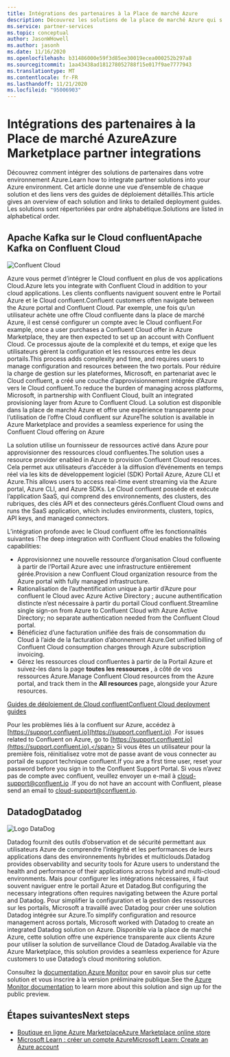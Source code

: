 ```yaml
---
title: Intégrations des partenaires à la Place de marché Azure
description: Découvrez les solutions de la place de marché Azure qui s’intègrent à votre environnement Azure et obtenez un lien vers les guides de déploiement auprès des partenaires Microsoft.
ms.service: partner-services
ms.topic: conceptual
author: JasonWHowell
ms.author: jasonh
ms.date: 11/16/2020
ms.openlocfilehash: b31486000e59f3d85ee30019ecea000252b297a8
ms.sourcegitcommit: 1aa43438ad181278052788f15e017f9ae7777943
ms.translationtype: MT
ms.contentlocale: fr-FR
ms.lasthandoff: 11/21/2020
ms.locfileid: "95006903"
---
```

# <a name="azure-marketplace-partner-integrations"></a><span data-ttu-id="8c7ad-103">Intégrations des partenaires à la Place de marché Azure</span><span class="sxs-lookup"><span data-stu-id="8c7ad-103">Azure Marketplace partner integrations</span></span>

<span data-ttu-id="8c7ad-104">Découvrez comment intégrer des solutions de partenaires dans votre environnement Azure.</span><span class="sxs-lookup"><span data-stu-id="8c7ad-104">Learn how to integrate partner solutions into your Azure environment.</span></span> <span data-ttu-id="8c7ad-105">Cet article donne une vue d’ensemble de chaque solution et des liens vers des guides de déploiement détaillés.</span><span class="sxs-lookup"><span data-stu-id="8c7ad-105">This article gives an overview of each solution and links to detailed deployment guides.</span></span> <span data-ttu-id="8c7ad-106">Les solutions sont répertoriées par ordre alphabétique.</span><span class="sxs-lookup"><span data-stu-id="8c7ad-106">Solutions are listed in alphabetical order.</span></span> 

## <a name="apache-kafka-on-confluent-cloud"></a><span data-ttu-id="8c7ad-107">Apache Kafka sur le Cloud confluent</span><span class="sxs-lookup"><span data-stu-id="8c7ad-107">Apache Kafka on Confluent Cloud</span></span>

![Confluent Cloud](./media/partners/confluent-cloud.png)

<span data-ttu-id="8c7ad-109">Azure vous permet d’intégrer le Cloud confluent en plus de vos applications Cloud.</span><span class="sxs-lookup"><span data-stu-id="8c7ad-109">Azure lets you integrate with Confluent Cloud in addition to your cloud applications.</span></span> <span data-ttu-id="8c7ad-110">Les clients confluents naviguent souvent entre le Portail Azure et le Cloud confluent.</span><span class="sxs-lookup"><span data-stu-id="8c7ad-110">Confluent customers often navigate between the Azure portal and Confluent Cloud.</span></span> <span data-ttu-id="8c7ad-111">Par exemple, une fois qu’un utilisateur achète une offre Cloud confluente dans la place de marché Azure, il est censé configurer un compte avec le Cloud confluent.</span><span class="sxs-lookup"><span data-stu-id="8c7ad-111">For example, once a user purchases a Confluent Cloud offer in Azure Marketplace, they are then expected to set up an account with Confluent Cloud.</span></span> <span data-ttu-id="8c7ad-112">Ce processus ajoute de la complexité et du temps, et exige que les utilisateurs gèrent la configuration et les ressources entre les deux portails.</span><span class="sxs-lookup"><span data-stu-id="8c7ad-112">This process adds complexity and time, and requires users to manage configuration and resources between the two portals.</span></span> <span data-ttu-id="8c7ad-113">Pour réduire la charge de gestion sur les plateformes, Microsoft, en partenariat avec le Cloud confluent, a créé une couche d’approvisionnement intégrée d’Azure vers le Cloud confluent.</span><span class="sxs-lookup"><span data-stu-id="8c7ad-113">To reduce the burden of managing across platforms, Microsoft, in partnership with Confluent Cloud, built an integrated provisioning layer from Azure to Confluent Cloud.</span></span> <span data-ttu-id="8c7ad-114">La solution est disponible dans la place de marché Azure et offre une expérience transparente pour l’utilisation de l’offre Cloud confluent sur Azure</span><span class="sxs-lookup"><span data-stu-id="8c7ad-114">The solution is available in Azure Marketplace and  provides a seamless experience for using the Confluent Cloud offering on Azure</span></span>

<span data-ttu-id="8c7ad-115">La solution utilise un fournisseur de ressources activé dans Azure pour approvisionner des ressources cloud confluentes.</span><span class="sxs-lookup"><span data-stu-id="8c7ad-115">The solution uses a resource provider enabled in Azure to provision Confluent Cloud resources.</span></span> <span data-ttu-id="8c7ad-116">Cela permet aux utilisateurs d’accéder à la diffusion d’événements en temps réel via les kits de développement logiciel (SDK) Portail Azure, Azure CLI et Azure.</span><span class="sxs-lookup"><span data-stu-id="8c7ad-116">This allows users to access real-time event streaming via the Azure portal, Azure CLI, and Azure SDKs.</span></span> <span data-ttu-id="8c7ad-117">Le Cloud confluent possède et exécute l’application SaaS, qui comprend des environnements, des clusters, des rubriques, des clés API et des connecteurs gérés.</span><span class="sxs-lookup"><span data-stu-id="8c7ad-117">Confluent Cloud owns and runs the SaaS application, which includes environments, clusters, topics, API keys, and managed connectors.</span></span>

<span data-ttu-id="8c7ad-118">L’intégration profonde avec le Cloud confluent offre les fonctionnalités suivantes :</span><span class="sxs-lookup"><span data-stu-id="8c7ad-118">The deep integration with Confluent Cloud enables the following capabilities:</span></span>

- <span data-ttu-id="8c7ad-119">Approvisionnez une nouvelle ressource d’organisation Cloud confluente à partir de l’Portail Azure avec une infrastructure entièrement gérée.</span><span class="sxs-lookup"><span data-stu-id="8c7ad-119">Provision a new Confluent Cloud organization resource from the Azure portal with fully managed infrastructure.</span></span>
- <span data-ttu-id="8c7ad-120">Rationalisation de l’authentification unique à partir d’Azure pour confluent le Cloud avec Azure Active Directory ; aucune authentification distincte n’est nécessaire à partir du portail Cloud confluent.</span><span class="sxs-lookup"><span data-stu-id="8c7ad-120">Streamline single sign-on from Azure to Confluent Cloud with Azure Active Directory; no separate authentication needed from the Confluent Cloud portal.</span></span>
- <span data-ttu-id="8c7ad-121">Bénéficiez d’une facturation unifiée des frais de consommation du Cloud à l’aide de la facturation d’abonnement Azure.</span><span class="sxs-lookup"><span data-stu-id="8c7ad-121">Get unified billing of Confluent Cloud consumption charges through Azure subscription invoicing.</span></span>
- <span data-ttu-id="8c7ad-122">Gérez les ressources cloud confluentes à partir de la Portail Azure et suivez-les dans la page **toutes les ressources** , à côté de vos ressources Azure.</span><span class="sxs-lookup"><span data-stu-id="8c7ad-122">Manage Confluent Cloud resources from the Azure portal, and track them in the **All resources** page, alongside your Azure resources.</span></span>

[<span data-ttu-id="8c7ad-123">Guides de déploiement de Cloud confluent</span><span class="sxs-lookup"><span data-stu-id="8c7ad-123">Confluent Cloud deployment guides</span></span>](https://docs.confluent.io/current/cloud/marketplace/index.html)

<span data-ttu-id="8c7ad-124">Pour les problèmes liés à la confluent sur Azure, accédez à [https://support.confluent.io](https://support.confluent.io) .</span><span class="sxs-lookup"><span data-stu-id="8c7ad-124">For issues related to Confluent on Azure, go to [https://support.confluent.io](https://support.confluent.io).</span></span> <span data-ttu-id="8c7ad-125">Si vous êtes un utilisateur pour la première fois, réinitialisez votre mot de passe avant de vous connecter au portail de support technique confluent.</span><span class="sxs-lookup"><span data-stu-id="8c7ad-125">If you are a first time user, reset your password before you sign in to the Confluent Support Portal.</span></span> <span data-ttu-id="8c7ad-126">Si vous n’avez pas de compte avec confluent, veuillez envoyer un e-mail à [cloud-support@confluent.io](mailto:cloud-support@confluent.io) .</span><span class="sxs-lookup"><span data-stu-id="8c7ad-126">If you do not have an account with Confluent, please send an email to [cloud-support@confluent.io](mailto:cloud-support@confluent.io).</span></span>

## <a name="datadog"></a><span data-ttu-id="8c7ad-127">Datadog</span><span class="sxs-lookup"><span data-stu-id="8c7ad-127">Datadog</span></span>

![Logo DataDog](./media/partners/datadog.png)

<span data-ttu-id="8c7ad-129">Datadog fournit des outils d’observation et de sécurité permettant aux utilisateurs Azure de comprendre l’intégrité et les performances de leurs applications dans des environnements hybrides et multiclouds.</span><span class="sxs-lookup"><span data-stu-id="8c7ad-129">Datadog provides observability and security tools for Azure users to understand the health and performance of their applications across hybrid and multi-cloud environments.</span></span> <span data-ttu-id="8c7ad-130">Mais pour configurer les intégrations nécessaires, il faut souvent naviguer entre le portail Azure et Datadog.</span><span class="sxs-lookup"><span data-stu-id="8c7ad-130">But configuring the necessary integrations often requires navigating between the Azure portal and Datadog.</span></span> <span data-ttu-id="8c7ad-131">Pour simplifier la configuration et la gestion des ressources sur les portails, Microsoft a travaillé avec Datadog pour créer une solution Datadog intégrée sur Azure.</span><span class="sxs-lookup"><span data-stu-id="8c7ad-131">To simplify configuration and resource management across portals, Microsoft worked with Datadog to create an integrated Datadog solution on Azure.</span></span> <span data-ttu-id="8c7ad-132">Disponible via la place de marché Azure, cette solution offre une expérience transparente aux clients Azure pour utiliser la solution de surveillance Cloud de Datadog.</span><span class="sxs-lookup"><span data-stu-id="8c7ad-132">Available via the Azure Marketplace, this solution provides a seamless experience for Azure customers to use Datadog’s cloud monitoring solution.</span></span>

<span data-ttu-id="8c7ad-133">Consultez la [documentation Azure Monitor](/azure/azure-monitor/platform/partners#datadog) pour en savoir plus sur cette solution et vous inscrire à la version préliminaire publique.</span><span class="sxs-lookup"><span data-stu-id="8c7ad-133">See the [Azure Monitor documentation](/azure/azure-monitor/platform/partners#datadog) to learn more about this solution and sign up for the public preview.</span></span>

## <a name="next-steps"></a><span data-ttu-id="8c7ad-134">Étapes suivantes</span><span class="sxs-lookup"><span data-stu-id="8c7ad-134">Next steps</span></span>

- [<span data-ttu-id="8c7ad-135">Boutique en ligne Azure Marketplace</span><span class="sxs-lookup"><span data-stu-id="8c7ad-135">Azure Marketplace online store</span></span>](https://azure.microsoft.com/marketplace/)
- [<span data-ttu-id="8c7ad-136">Microsoft Learn : créer un compte Azure</span><span class="sxs-lookup"><span data-stu-id="8c7ad-136">Microsoft Learn: Create an Azure account</span></span>](/learn/modules/create-an-azure-account/)
